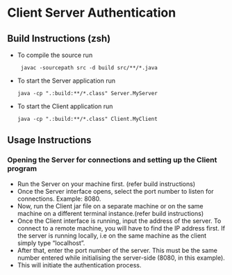 # Client Server Authentication

##  Build Instructions (zsh)
- To compile the source run

    ``` javac -sourcepath src -d build src/**/*.java```

- To start the Server application run 

    ``` java -cp ".:build:**/*.class" Server.MyServer ```

- To start the Client application run 

    ``` java -cp ".:build:**/*.class" Client.MyClient ```

##  Usage Instructions
 ### Opening the Server for connections and setting up the Client program
 - Run the Server on your machine first. (refer build instructions)
 - Once the Server interface opens, select the port number to listen for connections.
    Example: 8080.
- Now, run the Client jar file on a separate machine or on the same machine on a
different terminal instance.(refer build instructions)
- Once the Client interface is running, input the address of the server. To connect
to a remote machine, you will have to find the IP address first.
If the server is running locally, i.e on the same machine as the client simply type
“localhost”.
- After that, enter the port number of the server. This must be the same number
entered while initialising the server-side (8080, in this example).
- This will initiate the authentication process.
